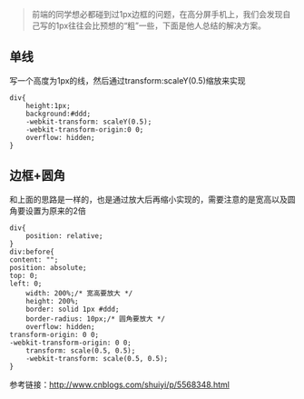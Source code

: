 >前端的同学想必都碰到过1px边框的问题，在高分屏手机上，我们会发现自己写的1px往往会比预想的“粗”一些，下面是他人总结的解决方案。

## 单线

写一个高度为1px的线，然后通过transform:scaleY(0.5)缩放来实现

```
div{
    height:1px;
    background:#ddd;
    -webkit-transform: scaleY(0.5);
    -webkit-transform-origin:0 0;
    overflow: hidden;
}
```

## 边框+圆角

和上面的思路是一样的，也是通过放大后再缩小实现的，需要注意的是宽高以及圆角要设置为原来的2倍

```
div{
    position: relative;
}
div:before{
content: "";
position: absolute;
top: 0;
left: 0;
    width: 200%;/* 宽高要放大 */
    height: 200%;
    border: solid 1px #ddd;
    border-radius: 10px;/* 圆角要放大 */
    overflow: hidden;
transform-origin: 0 0;
-webkit-transform-origin: 0 0;
    transform: scale(0.5, 0.5);
    -webkit-transform: scale(0.5, 0.5);
}
```

参考链接：http://www.cnblogs.com/shuiyi/p/5568348.html
